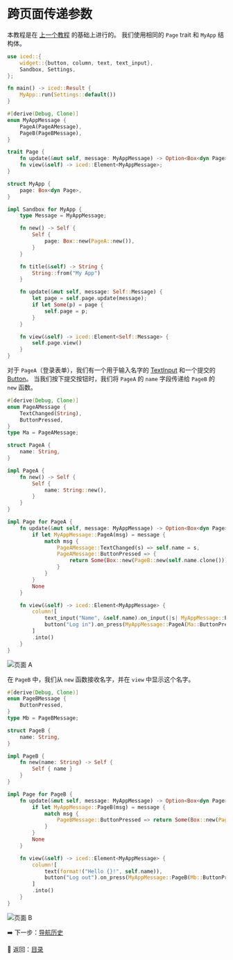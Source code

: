 
# 跨页面传递参数

本教程是在 [上一个教程](./memoryless_pages.md) 的基础上进行的。
我们使用相同的 `Page` trait 和 `MyApp` 结构体。

```rust
use iced::{
    widget::{button, column, text, text_input},
    Sandbox, Settings,
};

fn main() -> iced::Result {
    MyApp::run(Settings::default())
}

#[derive(Debug, Clone)]
enum MyAppMessage {
    PageA(PageAMessage),
    PageB(PageBMessage),
}

trait Page {
    fn update(&mut self, message: MyAppMessage) -> Option<Box<dyn Page>>;
    fn view(&self) -> iced::Element<MyAppMessage>;
}

struct MyApp {
    page: Box<dyn Page>,
}

impl Sandbox for MyApp {
    type Message = MyAppMessage;

    fn new() -> Self {
        Self {
            page: Box::new(PageA::new()),
        }
    }

    fn title(&self) -> String {
        String::from("My App")
    }

    fn update(&mut self, message: Self::Message) {
        let page = self.page.update(message);
        if let Some(p) = page {
            self.page = p;
        }
    }

    fn view(&self) -> iced::Element<Self::Message> {
        self.page.view()
    }
}
```

对于 `PageA`（登录表单），我们有一个用于输入名字的 [TextInput](https://docs.rs/iced/0.12.1/iced/widget/struct.TextInput.html) 和一个提交的 [Button](https://docs.rs/iced/0.12.1/iced/widget/struct.Button.html)。
当我们按下提交按钮时，我们将 `PageA` 的 `name` 字段传递给 `PageB` 的 `new` 函数。

```rust
#[derive(Debug, Clone)]
enum PageAMessage {
    TextChanged(String),
    ButtonPressed,
}
type Ma = PageAMessage;

struct PageA {
    name: String,
}

impl PageA {
    fn new() -> Self {
        Self {
            name: String::new(),
        }
    }
}

impl Page for PageA {
    fn update(&mut self, message: MyAppMessage) -> Option<Box<dyn Page>> {
        if let MyAppMessage::PageA(msg) = message {
            match msg {
                PageAMessage::TextChanged(s) => self.name = s,
                PageAMessage::ButtonPressed => {
                    return Some(Box::new(PageB::new(self.name.clone())))
                }
            }
        }
        None
    }

    fn view(&self) -> iced::Element<MyAppMessage> {
        column![
            text_input("Name", &self.name).on_input(|s| MyAppMessage::PageA(Ma::TextChanged(s))),
            button("Log in").on_press(MyAppMessage::PageA(Ma::ButtonPressed)),
        ]
        .into()
    }
}
```

![页面 A](./pic/passing_parameters_across_pages_a.png)

在 `PageB` 中，我们从 `new` 函数接收名字，并在 `view` 中显示这个名字。

```rust
#[derive(Debug, Clone)]
enum PageBMessage {
    ButtonPressed,
}
type Mb = PageBMessage;

struct PageB {
    name: String,
}

impl PageB {
    fn new(name: String) -> Self {
        Self { name }
    }
}

impl Page for PageB {
    fn update(&mut self, message: MyAppMessage) -> Option<Box<dyn Page>> {
        if let MyAppMessage::PageB(msg) = message {
            match msg {
                PageBMessage::ButtonPressed => return Some(Box::new(PageA::new())),
            }
        }
        None
    }

    fn view(&self) -> iced::Element<MyAppMessage> {
        column![
            text(format!("Hello {}!", self.name)),
            button("Log out").on_press(MyAppMessage::PageB(Mb::ButtonPressed)),
        ]
        .into()
    }
}
```

![页面 B](./pic/passing_parameters_across_pages_b.png)

:arrow_right: 下一步：[导航历史](./navigation_history.md)

:blue_book: 返回：[目录](./../README.md)
